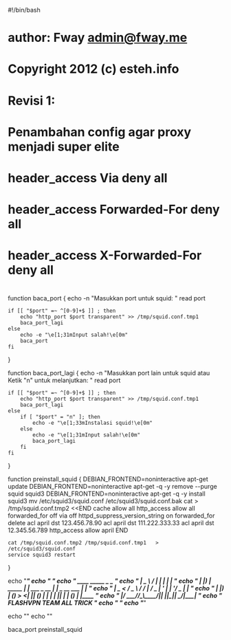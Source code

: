 #!/bin/bash
# author: Fway  <admin@fway.me>
# Copyright 2012 (c) esteh.info
# 
# Revisi 1:
# Penambahan config agar proxy menjadi super elite
#   header_access Via deny all
#	header_access Forwarded-For deny all
# 	header_access X-Forwarded-For deny all
# 


function baca_port {
    echo -n "Masukkan port untuk squid: "
    read port

	if [[ "$port" =~ ^[0-9]+$ ]] ; then
		echo "http_port $port transparent" >> /tmp/squid.conf.tmp1
		baca_port_lagi
	else
		echo -e "\e[1;31mInput salah!\e[0m"
		baca_port
	fi
}



function baca_port_lagi {
	echo -n "Masukkan port lain untuk squid atau Ketik \"n\" untuk melanjutkan: "
	read port

	if [[ "$port" =~ ^[0-9]+$ ]] ; then
		echo "http_port $port transparent" >> /tmp/squid.conf.tmp1
		baca_port_lagi
	else
		if [ "$port" = "n" ]; then
			echo -e "\e[1;33mInstalasi squid!\e[0m"
		else
			echo -e "\e[1;31mInput salah!\e[0m"
			baca_port_lagi
		fi
	fi
}

function preinstall_squid {
	DEBIAN_FRONTEND=noninteractive apt-get update
    DEBIAN_FRONTEND=noninteractive apt-get -q -y remove --purge squid squid3
	DEBIAN_FRONTEND=noninteractive apt-get -q -y install squid3
	mv /etc/squid3/squid.conf /etc/squid3/squid.conf.bak
	cat > /tmp/squid.conf.tmp2 <<END
cache allow all
http_access allow all
forwarded_for off
via off
httpd_suppress_version_string    on
forwarded_for delete
acl april dst 123.456.78.90
acl april dst 111.222.333.33
acl april dst 12.345.56.789
http_access allow april
END
	
	cat /tmp/squid.conf.tmp2 /tmp/squid.conf.tmp1	> /etc/squid3/squid.conf	
	service squid3 restart 
}


echo "******************************************************************"
echo "*                                                                *"
echo "*  ____             _____            _             _             *"
echo "* |  _ \           / ____|          | |           | |            *"
echo "* | |_) | _____  _| |     ___  _ __ | |_ _ __ ___ | |            *"
echo "* |  _ < / _ \ \/ / |    / _ \| '_ \| __| '__/ _ \| |            *" 
echo "* | |_) | (_) >  <| |___| (_) | | | | |_| | | (_) | |____        *"
echo "* |____/ \___/_/\_\\_____\___/|_| |_|\__|_|  \___/|______|       *"
echo "*                         FLASHVPN TEAM ALL TRICK                *"
echo "*                                                                *"
echo "******************************************************************"

echo ""
echo ""

baca_port
preinstall_squid

